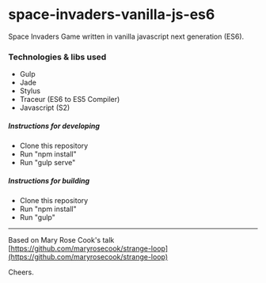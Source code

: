 space-invaders-vanilla-js-es6
=========================

Space Invaders Game written in vanilla javascript next generation (ES6).


### Technologies & libs used ###

 * Gulp
 * Jade
 * Stylus
 * Traceur (ES6 to ES5 Compiler)
 * Javascript (S2)

##### Instructions for developing ####

 * Clone this repository
 * Run "npm install"
 * Run "gulp serve"

##### Instructions for building ####

 * Clone this repository
 * Run "npm install"
 * Run "gulp"

------------------------------------------------

Based on Mary Rose Cook's talk [https://github.com/maryrosecook/strange-loop](https://github.com/maryrosecook/strange-loop)

Cheers.